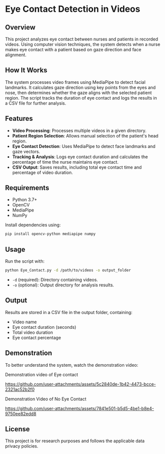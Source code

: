 # Eye Contact Detection in Videos

## Overview
This project analyzes eye contact between nurses and patients in recorded videos. Using computer vision techniques, the system detects when a nurse makes eye contact with a patient based on gaze direction and face alignment.

## How It Works
The system processes video frames using MediaPipe to detect facial landmarks. It calculates gaze direction using key points from the eyes and nose, then determines whether the gaze aligns with the selected patient region. The script tracks the duration of eye contact and logs the results in a CSV file for further analysis.

## Features
- **Video Processing**: Processes multiple videos in a given directory.
- **Patient Region Selection**: Allows manual selection of the patient's head region.
- **Eye Contact Detection**: Uses MediaPipe to detect face landmarks and gaze vectors.
- **Tracking & Analysis**: Logs eye contact duration and calculates the percentage of time the nurse maintains eye contact.
- **CSV Output**: Saves results, including total eye contact time and percentage of video duration.

## Requirements
- Python 3.7+
- OpenCV
- MediaPipe
- NumPy

Install dependencies using:
```sh
pip install opencv-python mediapipe numpy
```

## Usage
Run the script with:
```sh
python Eye_Contact.py -d /path/to/videos -o output_folder
```
- `-d` (required): Directory containing videos.
- `-o` (optional): Output directory for analysis results.

## Output
Results are stored in a CSV file in the output folder, containing:
- Video name
- Eye contact duration (seconds)
- Total video duration
- Eye contact percentage

## Demonstration

To better understand the system, watch the demonstration video:

Demonstration video of Eye contact

https://github.com/user-attachments/assets/5c2840de-1b42-4473-bcce-2321ac52b2f0

Demonstration Video of No Eye Contact

https://github.com/user-attachments/assets/7841e501-b5d5-4be1-b8e4-9750ee82edd8

## License
This project is for research purposes and follows the applicable data privacy policies.

